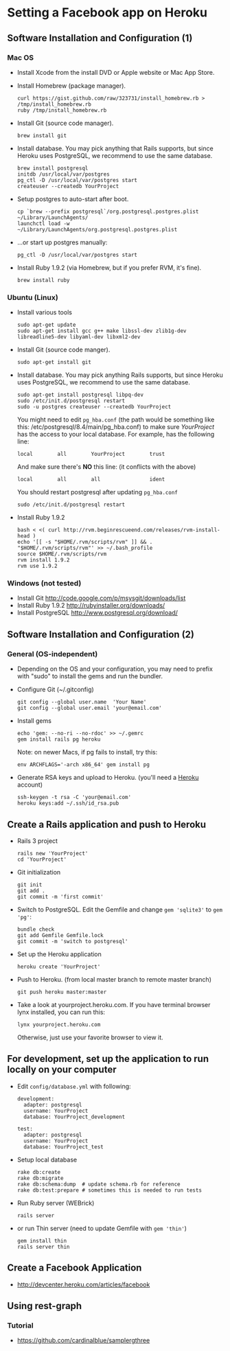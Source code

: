 # Setting a Facebook app on Heroku

## Software Installation and Configuration (1)

### Mac OS

* Install Xcode from the install DVD or Apple website or Mac App Store.

* Install Homebrew (package manager).

      curl https://gist.github.com/raw/323731/install_homebrew.rb > /tmp/install_homebrew.rb
      ruby /tmp/install_homebrew.rb

* Install Git (source code manager).

      brew install git

* Install database. You may pick anything that Rails supports, but since
  Heroku uses PostgreSQL, we recommend to use the same database.

      brew install postgresql
      initdb /usr/local/var/postgres
      pg_ctl -D /usr/local/var/postgres start
      createuser --createdb YourProject

* Setup postgres to auto-start after boot.

      cp `brew --prefix postgresql`/org.postgresql.postgres.plist ~/Library/LaunchAgents/
      launchctl load -w ~/Library/LaunchAgents/org.postgresql.postgres.plist

* ...or start up postgres manually:

      pg_ctl -D /usr/local/var/postgres start

* Install Ruby 1.9.2 (via Homebrew, but if you prefer RVM, it's fine).

      brew install ruby

### Ubuntu (Linux)

* Install various tools

      sudo apt-get update
      sudo apt-get install gcc g++ make libssl-dev zlib1g-dev libreadline5-dev libyaml-dev libxml2-dev

* Install Git (source code manger).

      sudo apt-get install git

* Install database. You may pick anything Rails supports, but since
  Heroku uses PostgreSQL, we recommend to use the same database.

      sudo apt-get install postgresql libpq-dev
      sudo /etc/init.d/postgresql restart
      sudo -u postgres createuser --createdb YourProject

  You might need to edit `pg_hba.conf` (the path would be something like this:
  /etc/postgresql/8.4/main/pg_hba.conf) to make sure _YourProject_ has the
  access to your local database. For example, has the following line:

      local        all        YourProject        trust

  And make sure there's **NO** this line: (it conflicts with the above)

      local        all        all                ident

  You should restart postgresql after updating `pg_hba.conf`

      sudo /etc/init.d/postgresql restart

* Install Ruby 1.9.2

      bash < <( curl http://rvm.beginrescueend.com/releases/rvm-install-head )
      echo '[[ -s "$HOME/.rvm/scripts/rvm" ]] && . "$HOME/.rvm/scripts/rvm"' >> ~/.bash_profile
      source $HOME/.rvm/scripts/rvm
      rvm install 1.9.2
      rvm use 1.9.2

### Windows (not tested)

* Install Git <http://code.google.com/p/msysgit/downloads/list>
* Install Ruby 1.9.2 <http://rubyinstaller.org/downloads/>
* Install PostgreSQL <http://www.postgresql.org/download/>

## Software Installation and Configuration (2)

### General (OS-independent)

* Depending on the OS and your configuration, you may need to prefix with "sudo" to install the gems and run the bundler.

* Configure Git (~/.gitconfig)

      git config --global user.name  'Your Name'
      git config --global user.email 'your@email.com'

* Install gems

      echo 'gem: --no-ri --no-rdoc' >> ~/.gemrc
      gem install rails pg heroku

  Note: on newer Macs, if pg fails to install, try this:

      env ARCHFLAGS='-arch x86_64' gem install pg

* Generate RSA keys and upload to Heroku. (you'll need a [Heroku][] account)

      ssh-keygen -t rsa -C 'your@email.com'
      heroku keys:add ~/.ssh/id_rsa.pub

[Heroku]: http://heroku.com

## Create a Rails application and push to Heroku

* Rails 3 project

      rails new 'YourProject'
      cd 'YourProject'

* Git initialization

      git init
      git add .
      git commit -m 'first commit'

* Switch to PostgreSQL. Edit the Gemfile and change `gem 'sqlite3'` to `gem 'pg'`:

      bundle check
      git add Gemfile Gemfile.lock
      git commit -m 'switch to postgresql'

* Set up the Heroku application

      heroku create 'YourProject'

* Push to Heroku. (from local master branch to remote master branch)

      git push heroku master:master

* Take a look at yourproject.heroku.com. If you have terminal browser lynx
  installed, you can run this:

      lynx yourproject.heroku.com

  Otherwise, just use your favorite browser to view it.

## For development, set up the application to run locally on your computer

* Edit `config/database.yml` with following:

      development:
        adapter: postgresql
        username: YourProject
        database: YourProject_development

      test:
        adapter: postgresql
        username: YourProject
        database: YourProject_test

* Setup local database

      rake db:create
      rake db:migrate
      rake db:schema:dump  # update schema.rb for reference
      rake db:test:prepare # sometimes this is needed to run tests

* Run Ruby server (WEBrick)

      rails server

* or run Thin server (need to update Gemfile with `gem 'thin'`)

      gem install thin
      rails server thin

## Create a Facebook Application

* <http://devcenter.heroku.com/articles/facebook>

## Using rest-graph

### Tutorial

* <https://github.com/cardinalblue/samplergthree>

